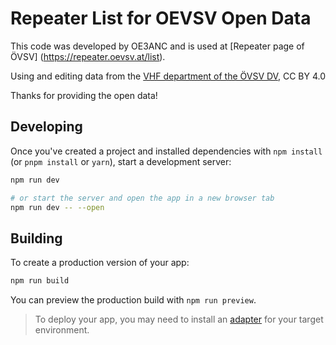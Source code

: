 # Repeater List for OEVSV Open Data


This code was developed by OE3ANC and is used at
[Repeater page of ÖVSV]
(https://repeater.oevsv.at/list).


Using and editing data from the [VHF department of the ÖVSV DV](https://www.oevsv.at/funkbetrieb/ukw-referat/maps/), CC BY 4.0

Thanks for providing the open data!

## Developing

Once you've created a project and installed dependencies with `npm install` (or `pnpm install` or `yarn`), start a development server:

```bash
npm run dev

# or start the server and open the app in a new browser tab
npm run dev -- --open
```

## Building

To create a production version of your app:

```bash
npm run build
```

You can preview the production build with `npm run preview`.

> To deploy your app, you may need to install an [adapter](https://svelte.dev/docs/kit/adapters) for your target environment.
